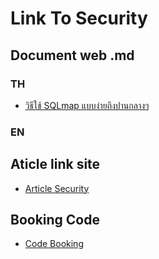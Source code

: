 # Link To Security

## Document web .md

### TH

- [วิธีใช้ SQLmap แบบง่ายถึงปานกลางๆ](/hkpwd/hk_kisshot.md)

### EN




## Aticle link site

- [Article Security](/hkpwd/MDArticle.md)

## Booking Code

- [Code Booking](/hkpwd//BC.md)
